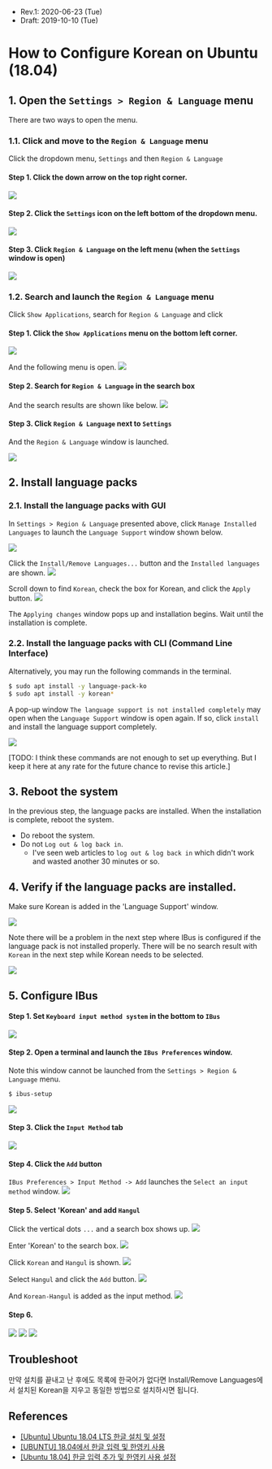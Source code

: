 * Rev.1: 2020-06-23 (Tue)
* Draft: 2019-10-10 (Tue)
# How to Configure Korean on Ubuntu (18.04)
## 1. Open the `Settings > Region & Language` menu
There are two ways to open the menu.

### 1.1. Click and move to the `Region & Language` menu
Click the dropdown menu, `Settings` and then `Region & Language`

#### Step 1. Click the down arrow on the top right corner.
<img src="images/ubuntu_18_04-top_right_corner-menu.png">

#### Step 2. Click the `Settings` icon on the left bottom of the dropdown menu.
<img src="images/ubuntu_18_04-drop_down_menu-icons-settings.png">

#### Step 3. Click `Region & Language` on the left menu (when the `Settings` window is open)
<img src="images/ubuntu_18_04-settings-region_and_language.png">

### 1.2. Search and launch the `Region & Language` menu
Click `Show Applications`, search for `Region & Language` and click 

#### Step 1. Click the `Show Applications` menu on the bottom left corner.
<img src="images/ubuntu_18_04-show_applications_button.png">

And the following menu is open.
<img src="images/ubuntu_18_04-show_applications-menu.png">

#### Step 2. Search for `Region & Language` in the search box
And the search results are shown like below.
<img src="images/ubuntu_18_04-show_applications-search_box-region-result.png">

#### Step 3. Click `Region & Language` next to `Settings`
And the `Region & Language` window is launched.

<img src="images/ubuntu_18_04-settings-region_and_language.png">

## 2. Install language packs
### 2.1. Install the language packs with GUI
In `Settings > Region & Language` presented above, click `Manage Installed Languages` to launch the `Language Support` window shown below.

<img src="images/ubuntu_18_04-settings-region_and_language-manage_installed_languages-language_support.png">

Click the `Install/Remove Languages...` button and the `Installed languages` are shown.
<img src="images/ubuntu_18_04-settings-region_and_language-manage_installed_languages-initial_window.png">

Scroll down to find `Korean`, check the box for Korean, and click the `Apply` button.
<img src="images/ubuntu_18_04-language_support-installed_languages-korean.png">

The `Applying changes` window pops up and installation begins. Wait until the installation is complete.

### 2.2. Install the language packs with CLI (Command Line Interface)
Alternatively, you may run the following commands in the terminal.
```bash
$ sudo apt install -y language-pack-ko
$ sudo apt install -y korean*
```

A pop-up window `The language support is not installed completely` may open when the `Language Support` window is open again. If so, click `install` and install the language support completely.

<img src="images/ubuntu_18_04-language_support-the_language_support_is_not_installed_completely.png">

[TODO: I think these commands are not enough to set up everything. But I keep it here at any rate for the future chance to revise this article.]

## 3. Reboot the system
In the previous step, the language packs are installed. When the installation is complete, reboot the system.

* Do reboot the system.
* Do not `Log out & log back in`. 
  * I've seen web articles to `log out & log back in` which didn't work and wasted another 30 minutes or so.

## 4. Verify if the language packs are installed.
Make sure Korean is added in the 'Language Support' window.

<img src="images/ubuntu_18_04-language_support-language-korean.png">

Note there will be a problem in the next step where IBus is configured if the language pack is not installed properly. There will be no search result with `Korean` in the next step while Korean needs to be selected.

<img src="images/ubuntu_18_04-ibus_preferences-input_method-add-search-korean-no_search_result.png">

## 5. Configure IBus

#### Step 1. Set `Keyboard input method system` in the bottom to `IBus`
<img src="images/ubuntu_18_04-settings-region_and_language-manage_installed_languages-language_support.png">

#### Step 2. Open a terminal and launch the `IBus Preferences` window.
Note this window cannot be launched from the `Settings > Region & Language` menu.
```bash
$ ibus-setup
```
<img src="images/ubuntu-configure_korean-ibus_preferences-launch_window.png">

#### Step 3. Click the `Input Method` tab
<img src="images/ubuntu_18_04-ibus_preferences-input_method.png">

#### Step 4. Click the `Add` button
`IBus Preferences > Input Method -> Add` launches the `Select an input method` window.
<img src="images/ubuntu_18_04-ibus_preferences-input_method-add.png">

#### Step 5. Select 'Korean' and add `Hangul`
Click the vertical dots `...` and a search box shows up.
<img src="images/ubuntu_18_04-ibus_preferences-input_method-add-select_an_input_method-search_box.png">

Enter 'Korean' to the search box.
<img src="images/ubuntu_18_04-ibus_preferences-input_method-add-select_an_input_method-search_box-korean.png">

Click `Korean` and `Hangul` is shown.
<img src="images/ubuntu_18_04-ibus_preferences-input_method-add-select_an_input_method-search_box-korean-hangul.png">

Select `Hangul` and click the `Add` button.
<img src="images/ubuntu_18_04-ibus_preferences-input_method-add-select_an_input_method-search_box-korean-hangul-highlighted.png">

And `Korean-Hangul` is added as the input method.
<img src="images/ubuntu_18_04-ibus_preferences-input_method-korean-hangul.png">

#### Step 6. 
<img src="images/">
<img src="images/">
<img src="images/">


## Troubleshoot
만약 설치를 끝내고 난 후에도 목록에 한국어가 없다면 Install/Remove Languages에서 설치된 Korean을 지우고 동일한 방법으로 설치하시면 됩니다.

## References
* [[Ubuntu] Ubuntu 18.04 LTS 한글 설치 및 설정](https://gabii.tistory.com/entry/Ubuntu-1804-LTS-%ED%95%9C%EA%B8%80-%EC%84%A4%EC%B9%98-%EB%B0%8F-%EC%84%A4%EC%A0%95)
* [[UBUNTU] 18.04에서 한글 입력 및 한영키 사용](https://tobelinuxer.tistory.com/15)
* [[Ubuntu 18.04] 한글 입력 추가 및 한영키 사용 설정](https://greedywyatt.tistory.com/105)
